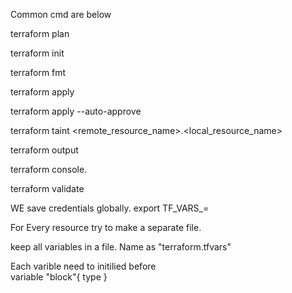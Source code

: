 Common cmd are below

terraform plan

terraform init

terraform fmt

terraform apply

terraform apply --auto-approve

terraform taint <remote_resource_name>.<local_resource_name>

terraform output

terraform console.

terraform validate


WE save credentials globally. 
export TF_VARS_<key>=<value>


For Every resource try to make a separate file. 


keep all variables in a file. Name as "terraform.tfvars"

Each varible need to initilied before  
variable "block"{
type
}
